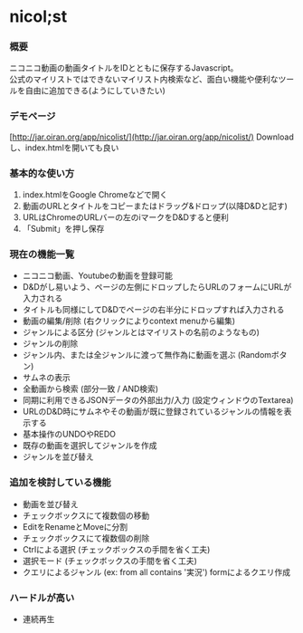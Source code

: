 # nicol;st

### 概要
ニコニコ動画の動画タイトルをIDとともに保存するJavascript。  
公式のマイリストではできないマイリスト内検索など、面白い機能や便利なツールを自由に追加できる(ようにしていきたい)  

### デモページ
[http://jar.oiran.org/app/nicolist/](http://jar.oiran.org/app/nicolist/)
Downloadし、index.htmlを開いても良い

### 基本的な使い方
1. index.htmlをGoogle Chromeなどで開く
2. 動画のURLとタイトルをコピーまたはドラッグ&ドロップ(以降D&Dと記す)
3. URLはChromeのURLバーの左のiマークをD&Dすると便利
4. 「Submit」を押し保存

### 現在の機能一覧
* ニコニコ動画、Youtubeの動画を登録可能
* D&Dがし易いよう、ページの左側にドロップしたらURLのフォームにURLが入力される
* タイトルも同様にしてD&Dでページの右半分にドロップすれば入力される
* 動画の編集/削除 (右クリックによりcontext menuから編集)
* ジャンルによる区分 (ジャンルとはマイリストの名前のようなもの)
* ジャンルの削除
* ジャンル内、または全ジャンルに渡って無作為に動画を選ぶ (Randomボタン)
* サムネの表示
* 全動画から検索 (部分一致 / AND検索)
* 同期に利用できるJSONデータの外部出力/入力 (設定ウィンドウのTextarea)
* URLのD&D時にサムネやその動画が既に登録されているジャンルの情報を表示する
* 基本操作のUNDOやREDO
* 既存の動画を選択してジャンルを作成
* ジャンルを並び替え

### 追加を検討している機能
* 動画を並び替え
* チェックボックスにて複数個の移動
* EditをRenameとMoveに分割
* チェックボックスにて複数個の削除
* Ctrlによる選択 (チェックボックスの手間を省く工夫)
* 選択モード (チェックボックスの手間を省く工夫)
* クエリによるジャンル (ex: from all contains '実況') formによるクエリ作成

### ハードルが高い
* 連続再生